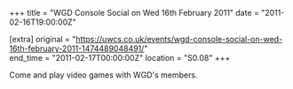+++
title = "WGD Console Social on Wed 16th February 2011"
date = "2011-02-16T19:00:00Z"

[extra]
original = "https://uwcs.co.uk/events/wgd-console-social-on-wed-16th-february-2011-1474489048491/"    
end_time = "2011-02-17T00:00:00Z"
location = "S0.08"
+++

Come and play video games with WGD's members.

